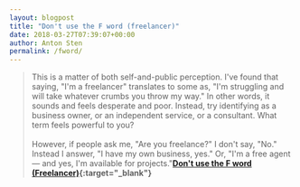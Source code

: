 ```yaml
---
layout: blogpost
title: "Don't use the F word (freelancer)"
date: 2018-03-27T07:39:07+00:00
author: Anton Sten
permalink: /fword/
---
```


>This is a matter of both self-and-public perception. I've found that saying, "I'm a freelancer" translates to some as, "I'm struggling and will take whatever crumbs you throw my way." In other words, it sounds and feels desperate and poor. Instead, try identifying as a business owner, or an independent service, or a consultant. What term feels powerful to you?
<br /><br />
However, if people ask me, "Are you freelance?" I don't say, "No." Instead I answer, "I have my own business, yes." Or, "I'm a free agent — and yes, I'm available for projects."**[Don't use the F word (Freelancer)](http://www.businessinsider.com/best-tips-for-starting-a-business-2018-3?r=US&IR=T&IR=T){:target="_blank"}**
